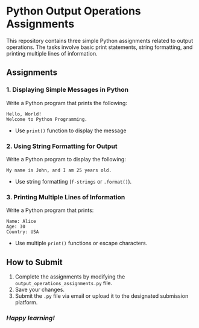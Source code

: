 # Python Output Operations Assignments

This repository contains three simple Python assignments related to output operations. The tasks involve basic print statements, string formatting, and printing multiple lines of information.

## Assignments

### 1. **Displaying Simple Messages in Python**
Write a Python program that prints the following:
```shell
Hello, World!
Welcome to Python Programming.
```
- Use `print()` function to display the message

### 2. **Using String Formatting for Output**
Write a Python program to display the following:
```shell
My name is John, and I am 25 years old.
```
- Use string formatting (`f-strings` or `.format()`).

### 3. **Printing Multiple Lines of Information**
Write a Python program that prints:
```shell
Name: Alice
Age: 30
Country: USA
```
- Use multiple `print()` functions or escape characters.

## How to Submit

1. Complete the assignments by modifying the `output_operations_assignments.py` file.
2. Save your changes.
3. Submit the `.py` file via email or upload it to the designated submission platform.

### _Happy learning!_

